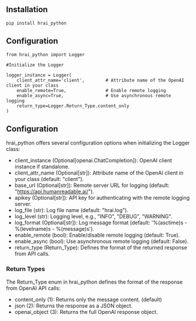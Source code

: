 ## Installation


    pip install hrai_python

## Configuration



    from hrai_python import Logger

    #Initialize the Logger

    logger_instance = Logger(
        client_attr_name='client',        # Attribute name of the OpenAI client in your class
        enable_remote=True,               # Enable remote logging
        enable_async=True,                # Use asynchronous remote logging
        return_type=Logger.Return_Type.content_only
    )


## Configuration
hrai_python offers several configuration options when initializing the Logger class:

- client_instance (Optional[openai.ChatCompletion]): OpenAI client instance if standalone.
- client_attr_name (Optional[str]): Attribute name of the OpenAI client in your class (default: "client").
- base_url (Optional[str]): Remote server URL for logging (default: "https://api.humanreadable.ai/").
- apikey (Optional[str]): API key for authenticating with the remote logging server.
- log_file (str): Log file name (default: "hrai.log").
- log_level (str): Logging level, e.g., "INFO", "DEBUG", "WARNING".
- log_format (Optional[str]): Log message format (default: '%(asctime)s - %(levelname)s - %(message)s').
- enable_remote (bool): Enable/disable remote logging (default: True).
- enable_async (bool): Use asynchronous remote logging (default: False).
- return_type (Return_Type): Defines the format of the returned response from API calls.
### Return Types
The Return_Type enum in hrai_python defines the format of the response from OpenAI API calls:
- content_only (1): Returns only the message content. (default)
- json (2): Returns the response as a JSON object.
- openai_object (3): Returns the full OpenAI response object.